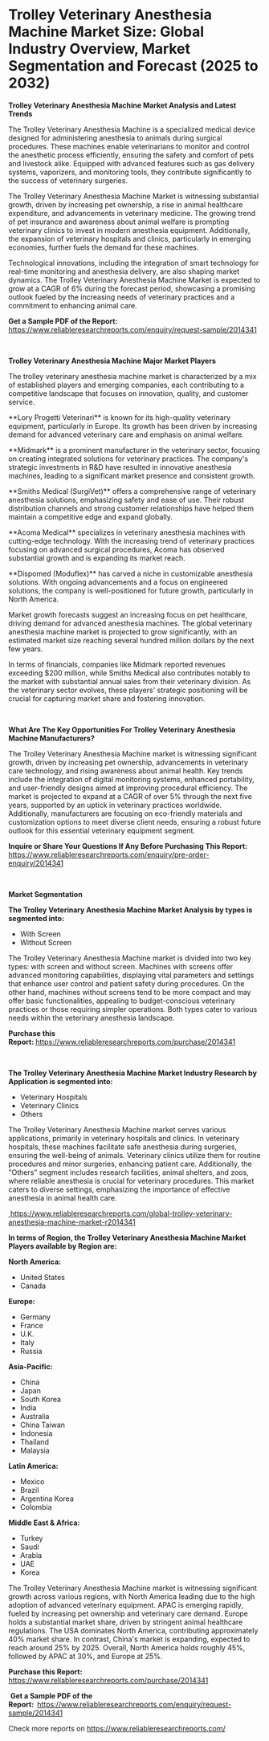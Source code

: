 <p><h1>Trolley Veterinary Anesthesia Machine Market Size: Global Industry Overview, Market Segmentation and Forecast (2025 to 2032)</h1></p><p><strong>Trolley Veterinary Anesthesia Machine Market Analysis and Latest Trends</strong></p>
<p><p>The Trolley Veterinary Anesthesia Machine is a specialized medical device designed for administering anesthesia to animals during surgical procedures. These machines enable veterinarians to monitor and control the anesthetic process efficiently, ensuring the safety and comfort of pets and livestock alike. Equipped with advanced features such as gas delivery systems, vaporizers, and monitoring tools, they contribute significantly to the success of veterinary surgeries.</p><p>The Trolley Veterinary Anesthesia Machine Market is witnessing substantial growth, driven by increasing pet ownership, a rise in animal healthcare expenditure, and advancements in veterinary medicine. The growing trend of pet insurance and awareness about animal welfare is prompting veterinary clinics to invest in modern anesthesia equipment. Additionally, the expansion of veterinary hospitals and clinics, particularly in emerging economies, further fuels the demand for these machines.</p><p>Technological innovations, including the integration of smart technology for real-time monitoring and anesthesia delivery, are also shaping market dynamics. The Trolley Veterinary Anesthesia Machine Market is expected to grow at a CAGR of 6% during the forecast period, showcasing a promising outlook fueled by the increasing needs of veterinary practices and a commitment to enhancing animal care.</p></p>
<p><strong>Get a Sample PDF of the Report:&nbsp;</strong> <a href="https://www.reliableresearchreports.com/enquiry/request-sample/2014341?utm_campaign=2999&utm_medium=2&utm_source=Github&utm_content=ia&utm_term=29032025&utm_id=trolley-veterinary-anesthesia-machine">https://www.reliableresearchreports.com/enquiry/request-sample/2014341</a></p>
<p>&nbsp;</p>
<p><strong>Trolley Veterinary Anesthesia Machine Major Market Players</strong></p>
<p><p>The trolley veterinary anesthesia machine market is characterized by a mix of established players and emerging companies, each contributing to a competitive landscape that focuses on innovation, quality, and customer service.</p><p>**Lory Progetti Veterinari** is known for its high-quality veterinary equipment, particularly in Europe. Its growth has been driven by increasing demand for advanced veterinary care and emphasis on animal welfare.</p><p>**Midmark** is a prominent manufacturer in the veterinary sector, focusing on creating integrated solutions for veterinary practices. The company's strategic investments in R&D have resulted in innovative anesthesia machines, leading to a significant market presence and consistent growth.</p><p>**Smiths Medical (SurgiVet)** offers a comprehensive range of veterinary anesthesia solutions, emphasizing safety and ease of use. Their robust distribution channels and strong customer relationships have helped them maintain a competitive edge and expand globally.</p><p>**Acoma Medical** specializes in veterinary anesthesia machines with cutting-edge technology. With the increasing trend of veterinary practices focusing on advanced surgical procedures, Acoma has observed substantial growth and is expanding its market reach.</p><p>**Dispomed (Moduflex)** has carved a niche in customizable anesthesia solutions. With ongoing advancements and a focus on engineered solutions, the company is well-positioned for future growth, particularly in North America.</p><p>Market growth forecasts suggest an increasing focus on pet healthcare, driving demand for advanced anesthesia machines. The global veterinary anesthesia machine market is projected to grow significantly, with an estimated market size reaching several hundred million dollars by the next few years.</p><p>In terms of financials, companies like Midmark reported revenues exceeding $200 million, while Smiths Medical also contributes notably to the market with substantial annual sales from their veterinary division. As the veterinary sector evolves, these players' strategic positioning will be crucial for capturing market share and fostering innovation.</p></p>
<p>&nbsp;</p>
<p><strong>What Are The Key Opportunities For Trolley Veterinary Anesthesia Machine Manufacturers?</strong></p>
<p><p>The Trolley Veterinary Anesthesia Machine market is witnessing significant growth, driven by increasing pet ownership, advancements in veterinary care technology, and rising awareness about animal health. Key trends include the integration of digital monitoring systems, enhanced portability, and user-friendly designs aimed at improving procedural efficiency. The market is projected to expand at a CAGR of over 5% through the next five years, supported by an uptick in veterinary practices worldwide. Additionally, manufacturers are focusing on eco-friendly materials and customization options to meet diverse client needs, ensuring a robust future outlook for this essential veterinary equipment segment.</p></p>
<p><strong>Inquire or Share Your Questions If Any Before Purchasing This Report:</strong> <a href="https://www.reliableresearchreports.com/enquiry/pre-order-enquiry/2014341?utm_campaign=2999&utm_medium=2&utm_source=Github&utm_content=ia&utm_term=29032025&utm_id=trolley-veterinary-anesthesia-machine">https://www.reliableresearchreports.com/enquiry/pre-order-enquiry/2014341</a></p>
<p>&nbsp;</p>
<p><strong>Market Segmentation</strong></p>
<p><strong>The Trolley Veterinary Anesthesia Machine Market Analysis by types is segmented into:</strong></p>
<p><ul><li>With Screen</li><li>Without Screen</li></ul></p>
<p><p>The Trolley Veterinary Anesthesia Machine market is divided into two key types: with screen and without screen. Machines with screens offer advanced monitoring capabilities, displaying vital parameters and settings that enhance user control and patient safety during procedures. On the other hand, machines without screens tend to be more compact and may offer basic functionalities, appealing to budget-conscious veterinary practices or those requiring simpler operations. Both types cater to various needs within the veterinary anesthesia landscape.</p></p>
<p><strong>Purchase this Report:&nbsp;</strong><a href="https://www.reliableresearchreports.com/purchase/2014341?utm_campaign=2999&utm_medium=2&utm_source=Github&utm_content=ia&utm_term=29032025&utm_id=trolley-veterinary-anesthesia-machine">https://www.reliableresearchreports.com/purchase/2014341</a></p>
<p>&nbsp;</p>
<p><strong>The Trolley Veterinary Anesthesia Machine Market Industry Research by Application is segmented into:</strong></p>
<p><ul><li>Veterinary Hospitals</li><li>Veterinary Clinics</li><li>Others</li></ul></p>
<p><p>The Trolley Veterinary Anesthesia Machine market serves various applications, primarily in veterinary hospitals and clinics. In veterinary hospitals, these machines facilitate safe anesthesia during surgeries, ensuring the well-being of animals. Veterinary clinics utilize them for routine procedures and minor surgeries, enhancing patient care. Additionally, the "Others" segment includes research facilities, animal shelters, and zoos, where reliable anesthesia is crucial for veterinary procedures. This market caters to diverse settings, emphasizing the importance of effective anesthesia in animal health care.</p></p>
<p><a href="https://www.reliableresearchreports.com/global-trolley-veterinary-anesthesia-machine-market-r2014341?utm_campaign=2999&utm_medium=2&utm_source=Github&utm_content=ia&utm_term=29032025&utm_id=trolley-veterinary-anesthesia-machine">&nbsp;https://www.reliableresearchreports.com/global-trolley-veterinary-anesthesia-machine-market-r2014341</a></p>
<p><strong>In terms of Region, the Trolley Veterinary Anesthesia Machine Market Players available by Region are:</strong></p>
<p>
    <p> <strong> North America: </strong>
        <ul>
            <li>United States</li>
            <li>Canada</li>
        </ul>
        </p> 
    <p> <strong> Europe: </strong>
        <ul>
            <li>Germany</li>
            <li>France</li>
            <li>U.K.</li>
            <li>Italy</li>
            <li>Russia</li>
        </ul>
        </p> 
    <p> <strong> Asia-Pacific: </strong>
        <ul>
            <li>China</li>
            <li>Japan</li>
            <li>South Korea</li>
            <li>India</li>
            <li>Australia</li>
            <li>China Taiwan</li>
            <li>Indonesia</li>
            <li>Thailand</li>
            <li>Malaysia</li>
        </ul>
        </p> 
    <p> <strong> Latin America: </strong>
        <ul>
            <li>Mexico</li>
            <li>Brazil</li>
            <li>Argentina Korea</li>
            <li>Colombia</li>
        </ul>
        </p> 
    <p> <strong> Middle East & Africa: </strong>
        <ul>
            <li>Turkey</li>
            <li>Saudi</li>
            <li>Arabia</li>
            <li>UAE</li>
            <li>Korea</li>
        </ul>
    </p>
    </p>
<p><p>The Trolley Veterinary Anesthesia Machine market is witnessing significant growth across various regions, with North America leading due to the high adoption of advanced veterinary equipment. APAC is emerging rapidly, fueled by increasing pet ownership and veterinary care demand. Europe holds a substantial market share, driven by stringent animal healthcare regulations. The USA dominates North America, contributing approximately 40% market share. In contrast, China's market is expanding, expected to reach around 25% by 2025. Overall, North America holds roughly 45%, followed by APAC at 30%, and Europe at 25%.</p></p>
<p><strong>Purchase this Report: </strong><a href="https://www.reliableresearchreports.com/purchase/2014341?utm_campaign=2999&utm_medium=2&utm_source=Github&utm_content=ia&utm_term=29032025&utm_id=trolley-veterinary-anesthesia-machine">https://www.reliableresearchreports.com/purchase/2014341</a></p>
<p>&nbsp;<strong>Get a Sample PDF of the Report:&nbsp;&nbsp;</strong><a href="https://www.reliableresearchreports.com/enquiry/request-sample/2014341?utm_campaign=2999&utm_medium=2&utm_source=Github&utm_content=ia&utm_term=29032025&utm_id=trolley-veterinary-anesthesia-machine">https://www.reliableresearchreports.com/enquiry/request-sample/2014341</a></p>
<p><strong></strong></p>
<p>Check more reports on <a href="https://www.reliableresearchreports.com/?utm_campaign=2999&utm_medium=2&utm_source=Github&utm_content=ia&utm_term=29032025&utm_id=trolley-veterinary-anesthesia-machine">https://www.reliableresearchreports.com/</a></p>